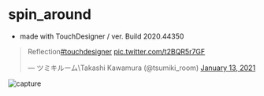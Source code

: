 # spin_around
- made with TouchDesigner / ver. Build 2020.44350 
<blockquote class="twitter-tweet"><p lang="en" dir="ltr">Reflection<a href="https://twitter.com/hashtag/touchdesigner?src=hash&amp;ref_src=twsrc%5Etfw">#touchdesigner</a> <a href="https://t.co/t2BQR5r7GF">pic.twitter.com/t2BQR5r7GF</a></p>&mdash; ツミキルーム\Takashi Kawamura (@tsumiki_room) <a href="https://twitter.com/tsumiki_room/status/1349452049771991043?ref_src=twsrc%5Etfw">January 13, 2021</a></blockquote> <script async src="https://platform.twitter.com/widgets.js" charset="utf-8"></script>

![capture](https://github.com/tsumikiroom/spin_around/blob/main/cap4.PNG)

